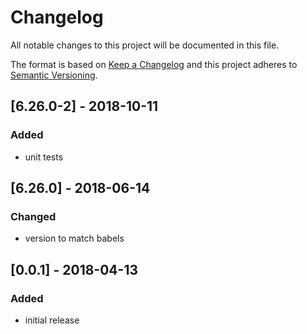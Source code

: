 # Changelog

All notable changes to this project will be documented in this file.

The format is based on [Keep a Changelog](http://keepachangelog.com/en/1.0.0/)
and this project adheres to [Semantic Versioning](http://semver.org/spec/v2.0.0.html).

## [6.26.0-2] - 2018-10-11
### Added
* unit tests

## [6.26.0] - 2018-06-14
### Changed
* version to match babels

## [0.0.1] - 2018-04-13
### Added
* initial release

